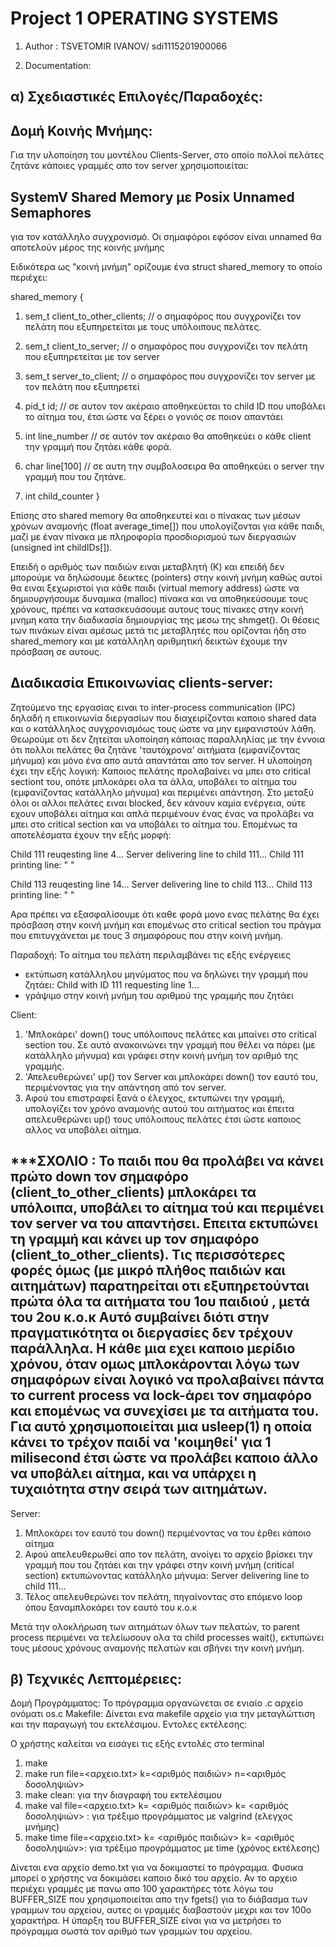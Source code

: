 # Project 1  OPERATING SYSTEMS

1. Author : TSVETOMIR IVANOV/ sdi1115201900066

2. Documentation:

α) Σχεδιαστικές Επιλογές/Παραδοχές:
----------------------------------

Δομή Κοινής Μνήμης:
-------------------
Για την υλοποίηση του μοντέλου Clients-Server, στο οποίο πολλοί πελάτες ζητάνε κάποιες γραμμές απο τον server χρησιμοποιείται:

SystemV Shared Memory με Posix Unnamed Semaphores
-------------------------------------------------

για τον κατάλληλο συγχρονισμό. Οι σημαφόροι εφόσον είναι unnamed θα αποτελούν μέρος της κοινής μνήμης

Ειδικότερα ως "κοινή μνήμη" ορίζουμε ένα struct shared_memory το οποίο περιέχει: 

shared_memory {
  1. sem_t client_to_other_clients; // ο σημαφόρος που συγχρονίζει τον πελάτη που εξυπηρετείται με τους υπόλοιπους πελάτες.
  2. sem_t client_to_server;        // ο σημαφόρος που συγχρονίζει τον πελάτη που εξυπηρετείται με τον server
  3. sem_t server_to_client;        // ο σημαφόρος που συγχρονίζει τον server με τον πελάτη που εξυπηρετεί
  
  4. pid_t id;          // σε αυτον τον ακέραιο αποθηκεύεται το child ID που υποβάλει το αίτημα του, έτσι ώστε να ξέρει ο γονιός σε ποιον απαντάει
  5. int line_number    // σε αυτόν τον ακέραιο θα αποθηκεύει ο κάθε client την γραμμή που ζητάει κάθε φορά.
  6. char line[100]     // σε αυτη την συμβολοσειρα θα αποθηκεύει ο server την γραμμή που του ζητάνε.
  7. int child_counter
}

Επίσης στο shared memory θα αποθηκευτεί και ο πίνακας των μέσων χρόνων αναμονής (float average_time[]) που υπολογίζονται για κάθε παιδι, μαζί με έναν πίνακα με πληροφορία προσδιορισμού των διεργασιών (unsigned int childIDs[]). 

Επειδή ο αριθμός των παιδιών ειναι μεταβλητή (Κ) και επειδή δεν μπορούμε να δηλώσουμε δεικτες (pointers) στην κοινή μνήμη καθώς αυτοί θα ειναι ξεχωριστοί για κάθε παιδι (virtual memory address) ώστε να δημιουργήσουμε δυναμικα (malloc) πίνακα και να αποθηκεύσουμε τους χρόνους,  πρέπει να κατασκευάσουμε αυτους τους πίνακες στην κοινή μνημη κατα την διαδικασία δημιουργίας της μεσω της shmget(). Οι θέσεις των πινάκων είναι αμέσως μετά τις μεταβλητές που ορίζονται ήδη στο shared_memory και με κατάλληλη αριθμητική δεικτών έχουμε την πρόσβαση σε αυτους.

Διαδικασία Επικοινωνίας clients-server:
--------------------------------------
Ζητούμενο της εργασίας ειναι το inter-process communication (IPC) δηλαδή η επικοινωνία διεργασίων που διαχειρίζονται καποιο shared data και ο κατάλληλος συγχρονισμόως τους ώστε να μην εμφανιστούν λάθη. Θεωρούμε οτι δεν ζητείται υλοποίηση κάποιας παραλληλίας με την έννοια ότι πολλοι πελάτες θα ζητάνε 'ταυτόχρονα' αιτήματα (εμφανίζοντας μήνυμα) και μόνο ένα απο αυτά απαντάται απο τον server. Η υλοποίηση έχει την εξής λογική:
Καποιος πελάτης προλαβαίνει να μπει στο critical sectiont του, οπότε μπλοκάρει ολα τα άλλα, υποβάλει το αίτημα του (εμφανίζοντας κατάλληλο μήνυμα) και περιμένει απάντηση. Στο μεταξύ όλοι οι αλλοι πελάτες ειναι blocked, δεν κάνουν καμία ενέργεια, ούτε εχουν υποβάλει αίτημα και απλά περιμένουν ένας ένας να προλάβει να μπει στο critical section και να υποβάλει το αίτημα του. Επομένως τα αποτελέσματα έχουν την εξής μορφή:

Child 111 reuqesting line 4...
Server delivering line to child 111...
Child 111 printing line: " "

Child 113 reuqesting line 14...
Server delivering line to child 113...
Child 113 printing line: " "

Αρα πρέπει να εξασφαλίσουμε ότι καθε φορά μονο ενας πελάτης θα έχει πρόσβαση στην κοινή μνήμη και επομένως στο critical section του πράγμα που επιτυγχάνεται με τους 3 σημαφόρους που στην κοινή μνήμη.

Παραδοχή: To αίτημα του πελάτη περιλαμβάνει τις εξής ενέργειες
- εκτύπωση κατάλληλου μηνύματος που να δηλώνει την γραμμή που ζητάει: Child with ID 111 requesting line 1...
- γράψιμο στην κοινή μνήμη του αριθμού της γραμμής που ζητάει 

Client: 
1. 'Μπλοκάρει' down() τους υπόλοιπους πελάτες και μπαίνει στο critical section του. Σε αυτό ανακοινώνει την γραμμή που θέλει να πάρει (με κατάλληλο μήνυμα) και γράφει στην κοινή μνήμη τον αριθμό της γραμμής. 
2. 'Απελευθερώνει' up() τον Server και μπλοκάρει down() τον εαυτό του, περιμένοντας για την απάντηση από τον server.
3.  Αφού του επιστραφεί ξανά ο έλεγχος, εκτυπώνει την γραμμή, υπολογίζει τον χρόνο αναμονής αυτού του αιτήματος και έπειτα απελευθερώνει up() τους υπόλοιπους πελάτες έτσι ώστε καποιος αλλος να υποβάλει αίτημα.

***ΣΧΟΛΙΟ : Το παιδι που θα προλάβει να κάνει πρώτο down τον σημαφόρο (client_to_other_clients) μπλοκάρει τα υπόλοιπα, υποβάλει το αίτημα τού και περιμένει τον server να του απαντήσει. Επειτα εκτυπώνει τη γραμμή  και κάνει up τον σημαφόρο (client_to_other_clients). Τις περισσότερες φορές όμως (με μικρό πλήθος παιδιών και αιτημάτων) παρατηρείται οτι εξυπηρετούνται πρώτα όλα τα αιτήματα του 1ου παιδιού , μετά του 2ου κ.ο.κ
Αυτό συμβαίνει διότι στην πραγματικότητα οι διεργασίες δεν τρέχουν παράλληλα. Η κάθε μια εχει καποιο μερίδιο χρόνου, όταν ομως μπλοκάρονται λόγω των σημαφόρων είναι λογικό να προλαβαίνει πάντα το current process να lock-άρει τον σημαφόρο και επομένως να συνεχίσει με τα αιτήματα του. 
Για αυτό χρησιμοποιείται μια usleep(1) η οποία κάνει το τρέχον παιδί να 'κοιμηθεί' για 1 milisecond έτσι ώστε να προλάβει καποιο άλλο να υποβάλει αίτημα, και να υπάρχει η τυχαιότητα στην σειρά των αιτημάτων.
------------------

Server:
1. Μπλοκάρει τον εαυτό του down() περιμένοντας να του έρθει κάποιο αίτημα
2. Αφού απελευθερωθεί απο τον πελάτη, ανοίγει το αρχείο βρίσκει την γραμμή που του ζητάει και την γράφει στην κοινή μνήμη (critical section) εκτυπώνοντας κατάλληλο μήνυμα: Server delivering line to child 111...
3. Τέλος απελευθερώνει τον πελάτη,  πηγαίνοντας στο επόμενο loop όπου ξαναμπλοκάρει τον εαυτό του κ.ο.κ

Μετά την ολοκλήρωση των αιτημάτων όλων των πελατών, το parent process περιμένει να τελείωσουν ολα τα child processes wait(), εκτυπώνει τους μέσους χρόνους αναμονής πελατών και σβήνει την κοινή μνήμη.

β) Τεχνικές Λεπτομέρειες:
-------------------------
Δομή Προγράμματος: Το πρόγραμμα οργανώνεται σε ενιαίο .c αρχείο ονόματι os.c
Makefile: Δίνεται ενα makefile αρχείο για την μεταγλώττιση και την παραγωγή του εκτελέσιμου.
Εντολες εκτέλεσης:

Ο χρήστης καλείται να εισάγει τις εξής εντολές στο terminal
1. make
2. make run file=<αρχειο.txt> k=<αριθμός παιδιών> n=<αριθμός δοσοληψιών>
3. make clean: για την διαγραφή του εκτελέσιμου
4. make val file=<αρχειο.txt> k= <αριθμός παιδιών> k= <αριθμός δοσοληψιών> : για τρέξιμο προγράμματος με valgrind (ελεγχος μνήμης)
5. make time file=<αρχειο.txt> k= <αριθμός παιδιών> k= <αριθμός δοσοληψιών>: για τρέξιμο προγράμματος με time (χρόνος εκτέλεσης)

Δίνεται ενα αρχείο demo.txt για να δοκιμαστεί το πρόγραμμα. Φυσικα μπορεί ο χρήστης να δοκιμάσει καποιο δικό του αρχείο. Αν το αρχειο περιέχει γραμμές με πανω απο 100 χαρακτήρες τότε λόγω του BUFFER_SIZE που χρησιμοποιείται απο την fgets() για το διάβασμα των γραμμων του αρχείου, αυτες οι γραμμές διαβαστούν μεχρι και τον 100ο χαρακτήρα. Η ύπαρξη του BUFFER_SIZE είναι για να μετρήσει το πρόγραμμα σωστά τον αριθμό των γραμμών του αρχείου.
